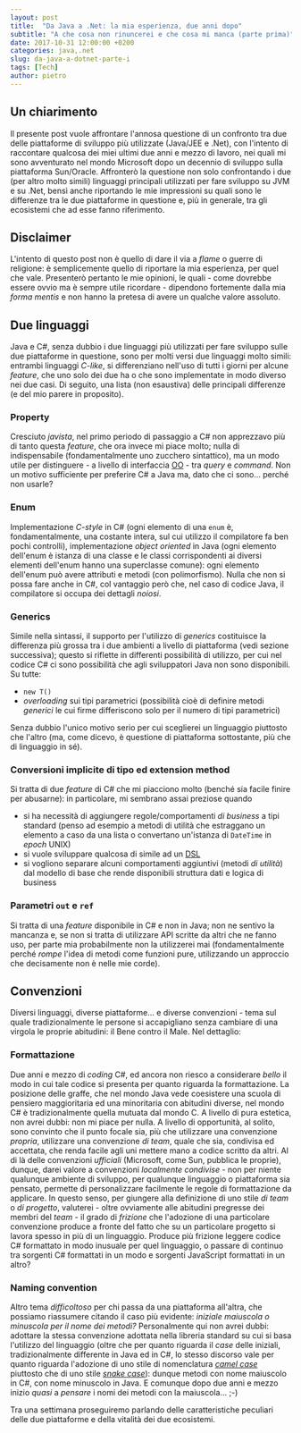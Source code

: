 ```yaml
---
layout: post
title:  "Da Java a .Net: la mia esperienza, due anni dopo"
subtitle: "A che cosa non rinuncerei e che cosa mi manca (parte prima)"
date: 2017-10-31 12:00:00 +0200
categories: java,.net
slug: da-java-a-dotnet-parte-i
tags: [Tech]
author: pietro
---
```

## Un chiarimento
Il presente post vuole affrontare l'annosa questione di un confronto tra due delle piattaforme di sviluppo più utilizzate (Java/JEE e .Net), con l'intento di raccontare qualcosa dei miei ultimi due anni e mezzo di lavoro, nei quali mi sono avventurato nel mondo Microsoft dopo un decennio di sviluppo sulla piattaforma Sun/Oracle.
Affronterò la questione non solo confrontando i due (per altro molto simili) linguaggi principali utilizzati per fare sviluppo su JVM e su .Net, bensì anche riportando le mie impressioni su quali sono le differenze tra le due piattaforme in questione e, più in generale, tra gli ecosistemi che ad esse fanno riferimento.

## Disclaimer
L'intento di questo post non è quello di dare il via a _flame_ o guerre di religione: è semplicemente quello di riportare la mia esperienza, per quel che vale. Presenterò pertanto le mie opinioni, le quali - come dovrebbe essere ovvio ma è sempre utile ricordare - dipendono fortemente dalla mia _forma mentis_ e non hanno la pretesa di avere un qualche valore assoluto.

## Due linguaggi
Java e C#, senza dubbio i due linguaggi più utilizzati per fare sviluppo sulle due piattaforme in questione, sono per molti versi due linguaggi molto simili: entrambi linguaggi _C-like_, si differenziano nell'uso di tutti i giorni per alcune _feature_, che uno solo dei due ha o che sono implementate in modo diverso nei due casi. Di seguito, una lista (non esaustiva) delle principali differenze (e del mio parere in proposito).

### Property
Cresciuto _javista_, nel primo periodo di passaggio a C# non apprezzavo più di tanto questa _feature_, che ora invece mi piace molto; nulla di indispensabile (fondamentalmente uno zucchero sintattico), ma un modo utile per distinguere - a livello di interfaccia [OO](https://en.wikipedia.org/wiki/Object-oriented_programming) - tra _query_ e _command_. Non un motivo sufficiente per preferire C# a Java ma, dato che ci sono... perché non usarle?

### Enum
Implementazione _C-style_ in C# (ogni elemento di una `enum` è, fondamentalmente, una costante intera, sul cui utilizzo il compilatore fa ben pochi controlli), implementazione _object oriented_ in Java (ogni elemento dell'enum è istanza di una classe e le classi corrispondenti ai diversi elementi dell'enum hanno una superclasse comune): ogni elemento dell'enum può avere attributi e metodi (con polimorfismo). Nulla che non si possa fare anche in C#, col vantaggio però che, nel caso di codice Java, il compilatore si occupa dei dettagli _noiosi_.

### Generics
Simile nella sintassi, il supporto per l'utilizzo di _generics_ costituisce la differenza più grossa tra i due ambienti a livello di piattaforma (vedi sezione successiva); questo si riflette in differenti possibilità di utilizzo, per cui nel codice C# ci sono possibilità che agli sviluppatori Java non sono disponibili. Su tutte:

* `new T()`
* _overloading_ sui tipi parametrici (possibilità cioè di definire metodi _generici_ le cui firme differiscono solo per il numero di tipi parametrici)

Senza dubbio l'unico motivo serio per cui sceglierei un linguaggio piuttosto che l'altro (ma, come dicevo, è questione di piattaforma sottostante, più che di linguaggio in sé).

### Conversioni implicite di tipo ed extension method
Si tratta di due _feature_ di C# che mi piacciono molto (benché sia facile finire per abusarne): in particolare, mi sembrano assai preziose quando

* si ha necessità di aggiungere regole/comportamenti _di business_ a tipi standard (penso ad esempio a metodi di utilità che estraggano un elemento a caso da una lista o convertano un'istanza di `DateTime` in _epoch_ UNIX)
* si vuole sviluppare qualcosa di simile ad un [DSL](https://en.wikipedia.org/wiki/Domain-specific_language)
* si vogliono separare alcuni comportamenti aggiuntivi (metodi _di utilità_) dal modello di base che rende disponibili struttura dati e logica di business

### Parametri `out` e `ref`
Si tratta di una _feature_ disponibile in C# e non in Java; non ne sentivo la mancanza e, se non si tratta di utilizzare API scritte da altri che ne fanno uso, per parte mia probabilmente non la utilizzerei mai (fondamentalmente perché _rompe_ l'idea di metodi come funzioni pure, utilizzando un approccio che decisamente non è nelle mie corde).

## Convenzioni
Diversi linguaggi, diverse piattaforme... e diverse convenzioni - tema sul quale tradizionalmente le persone si accapigliano senza cambiare di una virgola le proprie abitudini: il Bene contro il Male. Nel dettaglio:
### Formattazione
Due anni e mezzo di _coding_ C#, ed ancora non riesco a considerare _bello_ il modo in cui tale codice si presenta per quanto riguarda la formattazione. La posizione delle graffe, che nel mondo Java vede coesistere una scuola di pensiero maggioritaria ed una minoritaria con abitudini diverse, nel mondo C# è tradizionalmente quella mutuata dal mondo C. A livello di pura estetica, non avrei dubbi: non mi piace per nulla. A livello di opportunità, al solito, sono convinto che il punto focale sia, più che utilizzare una convenzione _propria_, utilizzare una convenzione _di team_, quale che sia, condivisa ed accettata, che renda facile agli uni mettere mano a codice scritto da altri. Al di là delle convenzioni _ufficiali_ (Microsoft, come Sun, pubblica le proprie), dunque, darei valore a convenzioni _localmente condivise_ - non per niente qualunque ambiente di sviluppo, per qualunque linguaggio o piattaforma sia pensato, permette di personalizzare facilmente le regole di formattazione da applicare. In questo senso, per giungere alla definizione di uno stile _di team_ o _di progetto_, valuterei - oltre ovviamente alle abitudini pregresse dei membri del _team_ - il grado di _frizione_ che l'adozione di una particolare convenzione produce a fronte del fatto che su un particolare progetto si lavora spesso in più di un linguaggio. Produce più frizione leggere codice C# formattato in modo inusuale per quel linguaggio, o passare di continuo tra sorgenti C# formattati in un modo e sorgenti JavaScript formattati in un altro?

### Naming convention
Altro tema _difficoltoso_ per chi passa da una piattaforma all'altra, che possiamo riassumere citando il caso più evidente: _iniziale maiuscola o minuscola per il nome dei metodi?_ Personalmente qui non avrei dubbi: adottare la stessa convenzione adottata nella libreria standard su cui si basa l'utilizzo del linguaggio (oltre che per quanto riguarda il _case_ delle iniziali, tradizionalmente differente in Java ed in C#, lo stesso discorso vale per quanto riguarda l'adozione di uno stile di nomenclatura [_camel case_](https://en.wikipedia.org/wiki/Camel_case) piuttosto che di uno stile [_snake case_](https://en.wikipedia.org/wiki/Snake_case)): dunque metodi con nome maiuscolo in C#, con nome minuscolo in Java.
E comunque dopo due anni e mezzo inizio *quasi* a _pensare_ i nomi dei metodi con la maiuscola... ;-)

Tra una settimana proseguiremo parlando delle caratteristiche peculiari delle due piattaforme e della vitalità dei due ecosistemi.